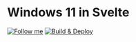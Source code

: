 # Windows 11 in Svelte

[![Follow me](https://img.shields.io/github/followers/yashash1511?label=follow%20me&style=social)](https://github.com/yashash1511)
[![Build & Deploy](https://github.com/yashash1511/Win11-Svelte/actions/workflows/Build-Deploy.yml/badge.svg)](https://github.com/yashash1511/Win11-Svelte/actions/workflows/Build-Deploy.yml)
